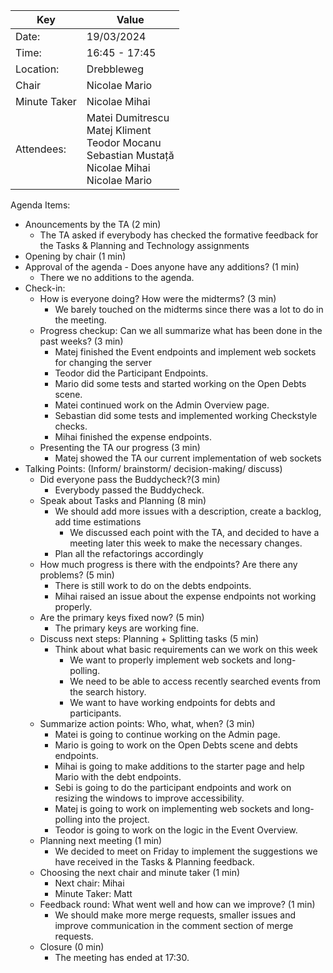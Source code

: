 | Key | Value                                                                                                          |
| --- |----------------------------------------------------------------------------------------------------------------|
| Date: | 19/03/2024                                                                                                     |
| Time: | 16:45 - 17:45                                                                                                  |
| Location: | Drebbleweg                                                                                                     |
| Chair | Nicolae Mario                                                                                                  |
| Minute Taker | Nicolae Mihai                                                                                                  |
| Attendees: | Matei Dumitrescu<br/>Matej Kliment<br/>Teodor Mocanu<br/>Sebastian Mustață<br/>Nicolae Mihai<br/>Nicolae Mario<br/> |


Agenda Items:
- Anouncements by the TA (2 min)
  - The TA asked if everybody has checked the formative feedback for the Tasks & Planning and Technology assignments
- Opening by chair (1 min)
- Approval of the agenda - Does anyone have any additions? (1 min)
  - There we no additions to the agenda.
- Check-in:
  - How is everyone doing? How were the midterms? (3 min)
    - We barely touched on the midterms since there was a lot to do in the meeting.
  - Progress checkup: Can we all summarize what has been done in the past weeks? (3 min)
    - Matej finished the Event endpoints and implement web sockets for changing the server
    - Teodor did the Participant Endpoints.
    - Mario did some tests and started working on the Open Debts scene.
    - Matei continued work on the Admin Overview page.
    - Sebastian did some tests and implemented working Checkstyle checks.
    - Mihai finished the expense endpoints.
  - Presenting the TA our progress (3 min)
    - Matej showed the TA our current implementation of web sockets
- Talking Points: (Inform/ brainstorm/ decision-making/ discuss)
    - Did everyone pass the Buddycheck?(3 min)
      - Everybody passed the Buddycheck.
    - Speak about Tasks and Planning (8 min)
        - We should add more issues with a description, create a backlog, add time estimations
          - We discussed each point with the TA, and decided to have a meeting later this week to make the necessary changes.
        - Plan all the refactorings accordingly
    - How much progress is there with the endpoints? Are there any problems? (5 min)
      - There is still work to do on the debts endpoints.
      - Mihai raised an issue about the expense endpoints not working properly.
    - Are the primary keys fixed now? (5 min)
      - The primary keys are working fine.
    - Discuss next steps: Planning + Splitting tasks (5 min)
        - Think about what basic requirements can we work on this week
          - We want to properly implement web sockets and long-polling.
          - We need to be able to access recently searched events from the search history.
          - We want to have working endpoints for debts and participants.
    - Summarize action points: Who, what, when? (3 min)
      - Matei is going to continue working on the Admin page.
      - Mario is going to work on the Open Debts scene and debts endpoints.
      - Mihai is going to make additions to the starter page and help Mario with the debt endpoints.
      - Sebi is going to do the participant endpoints and work on resizing the windows to improve accessibility.
      - Matej is going to work on implementing web sockets and long-polling into the project.
      - Teodor is going to work on the logic in the Event Overview.
    - Planning next meeting (1 min)
      - We decided to meet on Friday to implement the suggestions we have received in the Tasks & Planning feedback.
    - Choosing the next chair and minute taker (1 min)
      - Next chair: Mihai
      - Minute Taker: Matt
    - Feedback round: What went well and how can we improve? (1 min)
      - We should make more merge requests, smaller issues and improve communication in the comment section of merge requests.
    - Closure (0 min)
      - The meeting has ended at 17:30.



